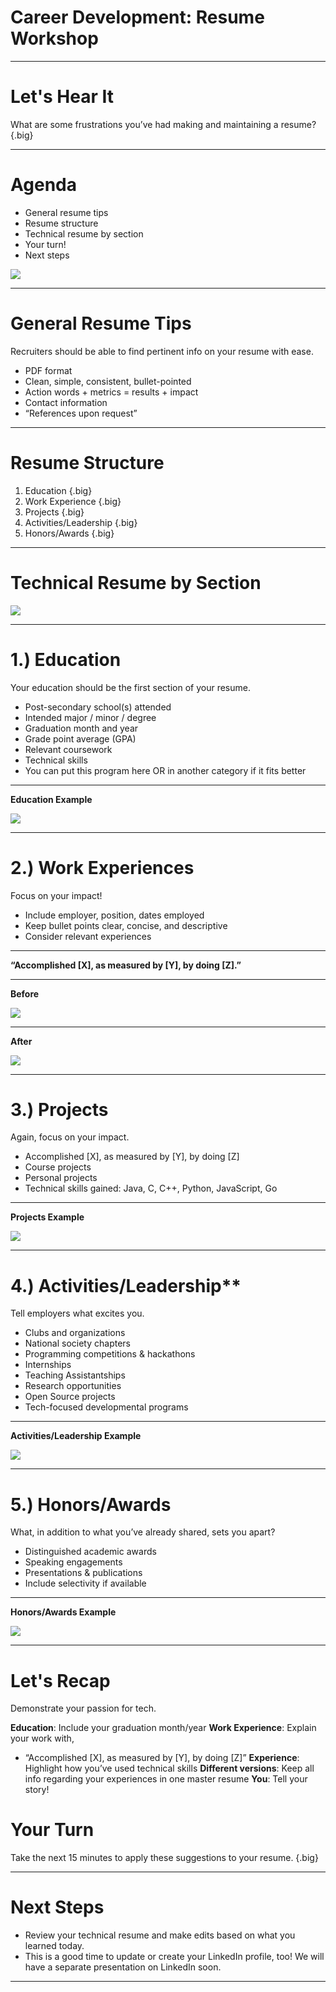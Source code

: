 # Career Development: Resume Workshop

<!--
Today we'll go over some best practices for your resume. My hope is to provide some very clear guidance regarding what recruiters look for in students’ technical resumes. I also want you to know that no two resumes can and should be the same because you’ve all had different experiences and have different interests. By the end of today’s session you’ll have some industry best practices that you can apply to your resume. Let's get started.

[From your personal viewpoint, share why this workshop is important.]
-->

---

# Let's Hear It

What are some frustrations you’ve had making and maintaining a resume? {.big}

<!--
Before we dive in, I’m curious to know what’s been challenging for you about creating and maintaining a resume? 

*Elicit student responses, and respond to each.*

I hope today will clarify some of these questions you’ve had about resumes. Please ask questions as we go along if something is unclear or contradicts something you’ve heard before. I will do my best to answer, and if I don’t know the answer, I’ll find out and let you know!
-->

---

# Agenda

* General resume tips
* Resume structure
* Technical resume by section
* Your turn!
* Next steps

![](res/resumeworkshop01.jpg)

<!--
Here’s our agenda for today: general resume tips, resume structure (very important), a deep dive into each section, a chance for you to start putting these tips into practice, and instruction about where we’ll go with our newfound resume knowledge.

Image Details:
* [resumeworkshop01.jpg](https://unsplash.com/photos/p0QUpDUX8X8): Unsplash License
-->

---

# General Resume Tips

Recruiters should be able to find pertinent info on your resume with ease.

* PDF format
* Clean, simple, consistent, bullet-pointed
* Action words + metrics = results + impact
* Contact information
* “References upon request”

<!--
Before we narrow in on specific tips we have for each section of your resume, let’s start with some general resume tips first.

The people reviewing your resume are actively looking for reasons to interview you. Because of this, you want to ensure that the most pertinent, role-related information is clearly captured by your resume and can be found easily. To that end, keep these tips in mind:

* PDF format: To avoid any formatting inconsistencies, which can happen during upload or file sharing, convert your resume into a PDF so that the formatting is retained without issues.
* Clean, simple, consistent, bullet-pointed: Bullet points help make your resume more legible and organized. 
* Action words + metrics = results + impact: We’ll get more into this later, but you want to start each bullet point with an action verb (e.g., created, designed, improved) and include metrics to highlight the impact you had in each experience on your resume.
* Contact information: In addition to your name, be sure to include your contact information -- email preferred, phone number also helpful -- and feel free to include a link to your personal website or github page.
* “References upon request”: we don’t recommend using up space on your resume to list references. Feel free to use that space to tell us more about your experiences, leadership, skills, and interests. We will reach out to you for references down the line if we need more information.
-->

---

# Resume Structure

1. Education {.big}
1. Work Experience {.big}
1. Projects {.big}
1. Activities/Leadership {.big}
1. Honors/Awards {.big}

<!--
Let’s talk about the primary components of your resume. There is a wide variety of different resume structures, and college career centers offer advice based on your industry, experiences, time in education, etc. Utilize whichever format feels the most comfortable for you depending on what you’d like to highlight, but keep in mind that this structure here [point to slide] helps recruiters find the most relevant information to determine your eligibility for technical internships and full-time opportunities.
-->

---

# Technical Resume by Section

![](res/resumeworkshop02.jpg)

<!--
Now that you have a good idea of what your overall resume structure can look like, let’s dive deeper into each section for a more specific look at what information is helpful to include. We’ll start with your education.

Image Details:
* [resumeworkshop02.jpg](https://unsplash.com/photos/kUqqaRjJuw0): Unsplash License
-->

---

# 1.) Education

Your education should be the first section of your resume.

* Post-secondary school(s) attended
* Intended major / minor / degree
* Graduation month and year
* Grade point average (GPA)
* Relevant coursework
* Technical skills
* You can put this program here OR in another category if it fits better

<!--
Your education should be the first section of your resume (after your name and contact info, that is). Why do you think that is?

Right! It's because you're students! Being a student is an important part of your story, especially when you’re submitting this resume for internship or university graduate roles. Let's take a closer look at what you should include and how. 

Post-secondary schools attended: Let recruiters know where you’re currently pursuing your education. If you’ve moved on to graduate school and/or transferred, be sure to include your previous institution as well.
Intended major/minor/degree: Some universities don’t require you to pick a major until the end of your second year, so feel free to note your intended major here if you haven’t yet declared it.
Graduation month/year: This is super important. Your graduation month and year helps recruiters determine your eligibility for certain roles. For example, if you’re graduating in May/June 2021 and do not intend to return to school next fall, you’re eligible for full-time university graduate opportunities. However, if you’re graduating in December 2020, you may be eligible for summer internships.
GPA: Whether you list your cumulative or your major GPA, just be sure to note it clearly on your resume. Recruiters look at the coursework on your transcript to see how well you did in the courses that are most relevant to your technical career. (i.e., data structures and algorithms, upper-level math, etc.)

Asterisked:
Relevant coursework: If you’ve taken a data structures & algorithms, you should list it here. You’ll also want to include this section if you’re a non-CS major who wants to demonstrate CS knowledge and coursework, and/or if you’ve ‘specialized’ in a specific area and want to show advanced knowledge in specific areas (i.e., Cryptography, Embedded Systems, Machine Learning, AI, etc.)
Technical skills: These should be listed in order of proficiency (strongest first, weakest last). 
-->

---

**Education Example** 

![](res/resumeworkshop03.png)

<!--
While including your relevant coursework is not absolutely necessary, we do advise that you list data structures and/or algorithms on your resume if you’ve taken it. 

Technical skills: How you demonstrate your level of “proficiency” can vary. Here, it’s listed in the number of years of experience using that language. Whatever you decide, be sure to include most proficient -> least proficient. Even more importantly, include examples of how you gained those skills and used those languages in the body of the experience section of your resume.

Image Details:
* [resumeworkshop03.png](http://www.google.com): Copyright Google
-->

---

# 2.) Work Experiences

Focus on your impact!

* Include employer, position, dates employed
* Keep bullet points clear, concise, and descriptive
* Consider relevant experiences

<!--
Employers want to know how, when, and where you’ve already started to make an impact. This section of the resume is a great opportunity to do just that.

* Include employer, position, dates employed: Also ensure that most recent experiences are listed first (reverse chronological order).
* Keep bullet points clear, concise, and descriptive: I highly encourage bullet points and concise fragments over full sentences.
* Consider relevant experiences: Especially if you’re running out of space on your one-page resume, consider leaving off the non-tech-related experience (e.g., worked the front desk at the library, restocked medical supplies at the hospital -- these are important experience, but perhaps not for this role) in favor of the ones that are relevant to the role to which you’re applying.

If you're early on in your tech career, you may not have technical work experiences, and that's okay! Internships, student groups, hacks/coding competitions and class projects can be added here under the heading “experiences” instead of “work experiences” until you build up your relevant tech experience throughout your time in college.
-->

---

**“Accomplished [X], as measured by [Y], by doing [Z].”**

<!--
What do we mean when we say “focus on impact?”

This formula is from Google’s former Head of People Operations Laszlo Bock’s personal “winning formula” for resume-writing, which he published in an article on LinkedIn. Let’s break this down:

Accomplished [X]: You’ve probably heard this tip before; start each bullet point with an action verb (e.g., “debugged,” “created,” “designed,” etc.) For tech, this is also your chance to let us know which languages/technologies you used. 

As measured by [Y]: this is where you can include any metric to support the impact you had. (e.g., increased server query response time by 15%)

By doing [Z]: what you specifically did to achieve those results (e.g., by restructuring the API).
-->

---

**Before**

![](res/resumeworkshop04.png)

<!--
This work experience description provides us with some information, but how could it be better? 

Image Details:
* [resumeworkshop04.png](http://www.google.com): Copyright Google
-->

---

**After**

![](res/resumeworkshop05.png)

<!--
I want to point a few things out here:
* The language used is clearly marked and bolded.
* Metrics are used to demonstrate improvement based on what candidate accomplished.
* The description is important, even if you don’t have numbers to share.

Image Details:
* [resumeworkshop05.png](http://www.google.com): Copyright Google
-->

---

# 3.) Projects

Again, focus on your impact.

* Accomplished [X], as measured by [Y], by doing [Z]
* Course projects
* Personal projects
* Technical skills gained: Java, C, C++, Python, JavaScript, Go

<!--
As we mentioned before, early on in your technical career, you may not feel that you have enough “work experiences” to warrant its own section. That’s okay! Perhaps it makes more sense for you to have a “projects” section instead until you do have more industry experience.

* Format: Continue emulating the same format “Accomplished X, as measured by Y, by doing Z” in this section to let recruiters know the technologies/languages you used to make an impact. Make sure to include metrics wherever possible to highlight the scope of your impact.
* School/personal: Make clear which projects were for a class at school versus a personal project. Make sure you make it known if you were officially recognized or “awarded” for any of your projects (e.g., class project competition winner). Definitely list personal projects if you have them; hiring teams love to see that you code outside of classroom work.
* Tech skills gained: Be sure to include the language you used so recruiters can see exactly how and when you improved your coding skills.
-->

---

**Projects Example**

![](res/resumeworkshop06.png)

<!--
I want to point out a few things here, too:
* Notice the use of language/technologies: C++, Objective C.
* There's a clear delineation of group (class) project vs. personal project.
* This person listed 300+ downloads with 4.0 rating, which shows the impact and level of interest in the project.

Image Details:
* [resumeworkshop06.png](http://www.google.com): Copyright Google
-->

---

# 4.) Activities/Leadership**

Tell employers what excites you.

* Clubs and organizations
* National society chapters
* Programming competitions & hackathons
* Internships
* Teaching Assistantships
* Research opportunities
* Open Source projects
* Tech-focused developmental programs

<!--
Employers are often curious to know how you spend time outside of the classroom as well. 

Are you: 
* Part of computer science clubs or societies?
* Part of national chapters like ACM or NSBE, or CS fraternities like UPE?
* Into programming competitions (like Code Jam) or hackathons? Have you won? If so, out of how many competing teams/individuals?
* Spending your summers interning at companies, big or small?
* A TA for a CS course or advanced math class?
* A research assistant for a professor at your school (or another school)?
* Building your technical skills through open source projects (like Google Summer of Code)?
* A graduate of a developmental program like CSSI (computer science summer institute) or CodeU?

Employers want to know what excites you, so take this opportunity to let them know!
-->

---

**Activities/Leadership Example**

![](res/resumeworkshop07.png)

<!--
It's important to include the following:
* Demonstration of leadership on campus (created Data Analytics community)
* Demonstration of problem-solving/strategic thinking to grow club
* Mention of # of students impacted by TA
* Mention of language most often used for debugging
* Leadership of 55 TAs as Head TA impacting 500 students

Image Details:
* [resumeworkshop07.png](http://www.google.com): Copyright Google
-->

---

# 5.) Honors/Awards

What, in addition to what you’ve already shared, sets you apart?

* Distinguished academic awards
* Speaking engagements
* Presentations & publications
* Include selectivity if available

<!--
Along your college journey, you may come across opportunities to: 1) be recognized for your work, and/or 2) to share your knowledge with others. Let employers know how and when you received additional recognition for your achievements.

* Distinguished academic awards: What were the criteria? To how many recipients was it awarded?
* Speaking engagements: What did you speak about? Which organization invited you?
* Presentations & publications: What was your topic? Who was the audience? How big was the audience?
* Include selectivity if available: This helps us understand the magnitude of these opportunities with metrics wherever possible.
-->

---

**Honors/Awards Example**

![](res/resumeworkshop08.png)

<!--
Things to point out:
Use of language: Java
Clear mention of selectivity of each honor or award

Image Details:
* [resumeworkshop08.png](http://www.google.com): Copyright Google
-->

---

# Let's Recap

Demonstrate your passion for tech.

**Education**: Include your graduation month/year
**Work Experience**: Explain your work with,
* “Accomplished [X], as measured by [Y], by doing [Z]”
**Experience**: Highlight how you’ve used technical skills
**Different versions**: Keep all info regarding your experiences in one master resume
**You**: Tell your story!

<!--
Your resume should demonstrate your passion for tech (through involvement in activities/projects inside and outside of the classroom) and familiarity with key concepts/technical strengths (through projects, coursework, work experience & accomplishments.)

* Always be sure to include your graduation month and year. Even if it changes later on, it’s super helpful for recruiters to know this to determine your eligibility for certain roles.
* As often as you can, mirror the ‘accomplished X as measured by Y by doing Z’ to ensure that your impact is clear
* As frequently as it’s true, include examples of how and when you’ve used Java, C, C++, Python, JavaScript, and Go. You can bold it on your resume if you’d like.
* I recommend having one long master resume that includes all of your experiences. From there, make different versions of your resume that are best suited for the role you’re applying for
* What you include on your resume tells your story.
-->

# Your Turn

Take the next 15 minutes to apply these suggestions to your resume. {.big}

<!--
Take the next 15 minutes to make some changes to your resume based off of this presentation. I am happy to answer questions as you work.

[Circulate around the room and help students as they need.]
-->

---

# Next Steps

* Review your technical resume and make edits based on what you learned today.
* This is a good time to update or create your LinkedIn profile, too! We will have a separate presentation on LinkedIn soon.

<!--
Please continue to make changes to your resume based on what you learned today.

This is a good time to update or create your LinkedIn profile, too! We will have a separate presentation on LinkedIn soon.

What remaining questions do you have?
-->

---

